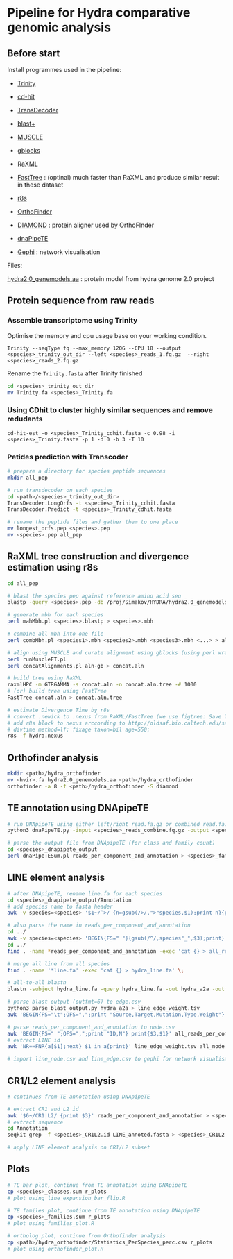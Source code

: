 # Pipeline for Hydra comparative genomic analysis

## Before start

Install programmes used in the pipeline:

- [Trinity](https://github.com/trinityrnaseq/trinityrnaseq/wiki)

- [cd-hit](http://cd-hit.org/)

- [TransDecoder](https://github.com/TransDecoder/TransDecoder/wiki)

- [blast+](https://blast.ncbi.nlm.nih.gov/Blast.cgi?CMD=Web&PAGE_TYPE=BlastDocs&DOC_TYPE=Download)

- [MUSCLE](https://www.drive5.com/muscle/)

- [gblocks](http://molevol.cmima.csic.es/castresana/Gblocks.html)

- [RaXML](https://cme.h-its.org/exelixis/web/software/raxml/index.html)

- [FastTree](http://www.microbesonline.org/fasttree/) : (optinal) much faster than RaXML and produce similar result in these dataset

- [r8s](http://ceiba.biosci.arizona.edu/r8s/index.html)

- [OrthoFinder](https://github.com/davidemms/OrthoFinder)

- [DIAMOND](https://ab.inf.uni-tuebingen.de/software/diamond/) : protein aligner used by OrthoFInder

- [dnaPipeTE](https://github.com/clemgoub/dnaPipeTE)

- [Gephi](https://gephi.org/) : network visualisation

Files:

[hydra2.0_genemodels.aa](https://research.nhgri.nih.gov/hydra/download/?dl=aa) : protein model from hydra genome 2.0 project



## Protein sequence from raw reads

### Assemble transcriptome using Trinity

Optimise the memory and cpu usage base on your working condition.

`Trinity --seqType fq --max_memory 120G --CPU 18 --output <species>_trinity_out_dir --left <species>_reads_1.fq.gz  --right <species>_reads_2.fq.gz`

Rename the `Trinity.fasta` after Trinity finished

```bash
cd <species>_trinity_out_dir
mv Trinity.fa <species>_Trinity.fa
```

### Using CDhit to cluster highly similar sequences and remove redudants

`cd-hit-est -o <species>_Trinity_cdhit.fasta -c 0.98 -i <species>_Trinity.fasta -p 1 -d 0 -b 3 -T 10`

### Petides prediction with Transcoder

```bash
# prepare a directory for species peptide sequences
mkdir all_pep

# run transdecoder on each species
cd <path>/<species>_trinity_out_dir>
TransDecoder.LongOrfs -t <species>_Trinity_cdhit.fasta
TransDecoder.Predict -t <species>_Trinity_cdhit.fasta

# rename the peptide files and gather them to one place
mv longest_orfs.pep <species>.pep
mv <species>.pep all_pep
```

## RaXML tree construction and divergence estimation using r8s

```bash
cd all_pep

# blast the species pep against reference amino acid seq
blastp -query <species>.pep -db /proj/Simakov/HYDRA/hydra2.0_genemodels.aa -outfmt 6 -evalue 1e-6 -num_threads 10  -out <species>.blastp

# generate mbh for each species
perl mahMbh.pl <species>.blastp > <species>.mbh

# combine all mbh into one file
perl combMbh.pl <species1>.mbh <species2>.mbh <species3>.mbh <...> > all.mbh.clus

# align using MUSCLE and curate alignment using gblocks (using perl wrapper scripts)
perl runMuscleFT.pl
perl concatAlignments.pl aln-gb > concat.aln

# build tree using RaXML
raxmlHPC -m GTRGAMMA -s concat.aln -n concat.aln.tree -# 1000
# (or) build tree using FastTree
FastTree concat.aln > concat.aln.tree

# estimate Divergence Time by r8s
# convert .newick to .nexus from RaXML/FastTree (we use figtree: Save Trees > 'Nexus')
# add r8s block to nexus arccording to http://oldsaf.bio.caltech.edu/saf_manuals/r8s.manual.pdf
# divtime method=lf; fixage taxon=bil age=550;
r8s -f hydra.nexus
```

## Orthofinder analysis

```bash
mkdir <path>/hydra_orthofinder
mv <hvir>.fa hydra2.0_genemodels.aa <path>/hydra_orthofinder
orthofinder -a 8 -f <path>/hydra_orthofinder -S diamond
```

## TE annotation using DNApipeTE

```bash
# run DNApipeTE using either left/right read.fa.gz or combined read.fa.gz
python3 dnaPipeTE.py -input <species>_reads_combine.fq.gz -output <species>_dnapipete_output -sample_size 1000000 -sample_number 2 -cpu 20

# parse the output file from DNApipeTE (for class and family count)
cd <species>_dnapipete_output
perl dnaPipeTESum.pl reads_per_component_and_annotation > <species>_families.sum  >& <species>_classes.sum
```

## LINE element analysis

```bash
# after DNApipeTE, rename line.fa for each species
cd <species>_dnapipete_output/Annotation
# add species name to fasta header
awk -v species=<species> '$1~/^>/ {n=gsub(/>/,">"species,$1);print n}{print}' LINE_annoted.fasta > <species>.line.fa

# also parse the name in reads_per_component_and_annotation
cd ../
awk -v species=<species> 'BEGIN{FS=" "}{gsub(/^/,species"_",$3);print}' > <species>_reads_per_component_and_annotation
cd ../
find . -name *reads_per_component_and_annotation -exec 'cat {} > all_reads_per_component_and_annotation' \;

# merge all line from all species
find . -name '*line.fa' -exec 'cat {} > hydra_line.fa' \;

# all-to-all blastn
blastn -subject hydra_line.fa -query hydra_line.fa -out hydra_a2a -outfmt 6

# parse blast output (outfmt=6) to edge.csv
python3 parse_blast_output.py hydra_a2a > line_edge_weight.tsv
awk 'BEGIN{FS="\t";OFS=",";print "Source,Target,Mutation,Type,Weight"} {m=1/$3;print $1,$2,m,"unidirected",$3}' line_edge_weight.tsv > line_edges.csv

# parse reads_per_component_and_annotation to node.csv
awk 'BEGIN{FS=" ";OFS=",";print "ID,N"} print{$3,$1}' all_reads_per_component_and_annotation > all_node.csv
# extract LINE id
awk 'NR==FNR{a[$1];next} $1 in a{print}' line_edge_weight.tsv all_node.csv > line_node.csv

# import line_node.csv and line_edge.csv to gephi for network visualisation
```

## CR1/L2 element analysis

```bash
# continues from TE annotation using DNApipeTE

# extract CR1 and L2 id
awk '$6~/CR1|L2/ {print $3}' reads_per_component_and_annotation > <species>_CR1L2.id
# extract sequence
cd Annotation
seqkit grep -f <species>_CR1L2.id LINE_annoted.fasta > <species>_CR1L2.fa

# apply LINE element analysis on CR1/L2 subset
```

## Plots

```bash
# TE bar plot, continue from TE annotation using DNApipeTE
cp <species>_classes.sum r_plots
# plot using line_expansion_bar_flip.R

# TE familes plot, continue from TE annotation using DNApipeTE
cp <species>_families.sum r_plots
# plot using families_plot.R

# ortholog plot, continue from Orthofinder analysis
cp <path>/hydra_orthofinder/Statistics_PerSpecies_perc.csv r_plots
# plot using orthofinder_plot.R
```

